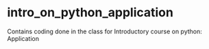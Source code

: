 # intro_on_python_application
Contains coding done in the class for Introductory course on python: Application
